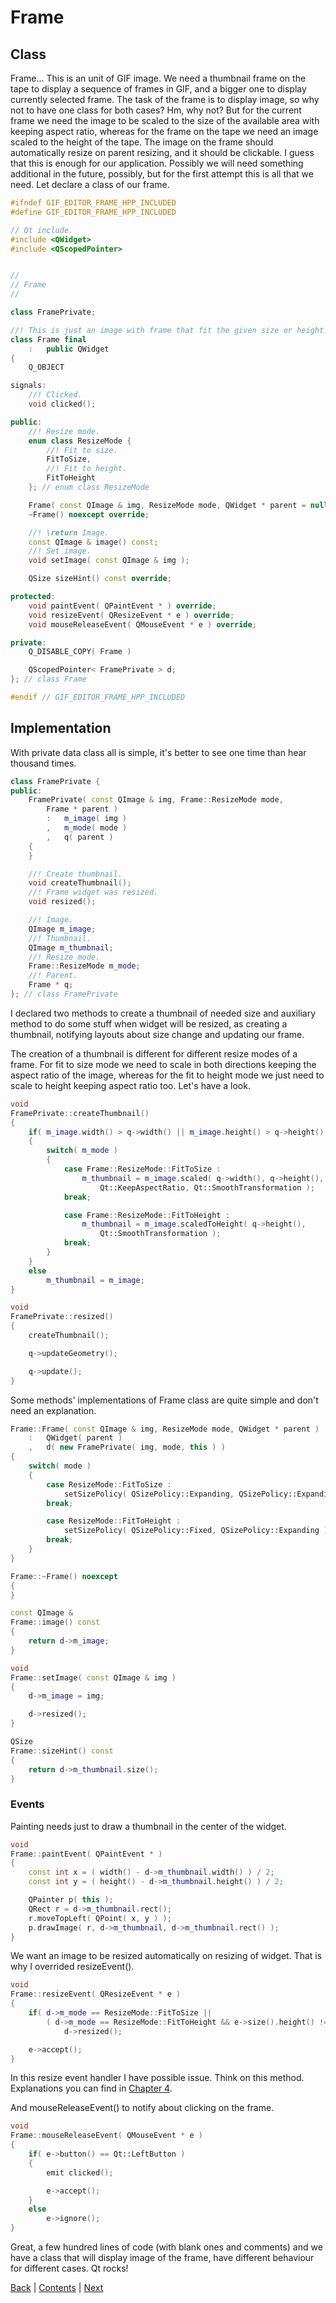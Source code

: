 # Frame

## Class

Frame... This is an unit of GIF image. We need a thumbnail frame on the tape to display
a sequence of frames in GIF, and a bigger one to display currently selected frame. The task
of the frame is to display image, so why not to have one class for both cases? Hm, why not?
But for the current frame we need the image to be scaled to the size of the available area with keeping
aspect ratio, whereas for the frame on the tape we need an image scaled to the height of the tape.
The image on the frame should automatically resize on parent resizing, and it should be
clickable. I guess that this is enough for our application. Possibly we will need something
additional in the future, possibly, but for the first attempt this is all that we need.
Let declare a class of our frame.

```cpp
#ifndef GIF_EDITOR_FRAME_HPP_INCLUDED
#define GIF_EDITOR_FRAME_HPP_INCLUDED

// Qt include.
#include <QWidget>
#include <QScopedPointer>


//
// Frame
//

class FramePrivate;

//! This is just an image with frame that fit the given size or height.
class Frame final
	:	public QWidget
{
	Q_OBJECT

signals:
	//! Clicked.
	void clicked();

public:
	//! Resize mode.
	enum class ResizeMode {
		//! Fit to size.
		FitToSize,
		//! Fit to height.
		FitToHeight
	}; // enum class ResizeMode

	Frame( const QImage & img, ResizeMode mode, QWidget * parent = nullptr );
	~Frame() noexcept override;

	//! \return Image.
	const QImage & image() const;
	//! Set image.
	void setImage( const QImage & img );

	QSize sizeHint() const override;

protected:
	void paintEvent( QPaintEvent * ) override;
	void resizeEvent( QResizeEvent * e ) override;
	void mouseReleaseEvent( QMouseEvent * e ) override;

private:
	Q_DISABLE_COPY( Frame )

	QScopedPointer< FramePrivate > d;
}; // class Frame

#endif // GIF_EDITOR_FRAME_HPP_INCLUDED
```

## Implementation

With private data class all is simple, it's better to see one time than hear thousand times.

```cpp
class FramePrivate {
public:
	FramePrivate( const QImage & img, Frame::ResizeMode mode,
		Frame * parent )
		:	m_image( img )
		,	m_mode( mode )
		,	q( parent )
	{
	}

	//! Create thumbnail.
	void createThumbnail();
	//! Frame widget was resized.
	void resized();

	//! Image.
	QImage m_image;
	//! Thumbnail.
	QImage m_thumbnail;
	//! Resize mode.
	Frame::ResizeMode m_mode;
	//! Parent.
	Frame * q;
}; // class FramePrivate
```

I declared two methods to create a thumbnail of needed size and auxiliary method to do some stuff
when widget will be resized, as creating a thumbnail, notifying layouts about size change and
updating our frame.

The creation of a thumbnail is different for different resize modes of a frame. For fit to size mode
we need to scale in both directions keeping the aspect ratio of the image, whereas for the fit to height
mode we just need to scale to height keeping aspect ratio too. Let's have a look.

```cpp
void
FramePrivate::createThumbnail()
{
	if( m_image.width() > q->width() || m_image.height() > q->height() )
	{
		switch( m_mode )
		{
			case Frame::ResizeMode::FitToSize :
				m_thumbnail = m_image.scaled( q->width(), q->height(),
					Qt::KeepAspectRatio, Qt::SmoothTransformation );
			break;

			case Frame::ResizeMode::FitToHeight :
				m_thumbnail = m_image.scaledToHeight( q->height(),
					Qt::SmoothTransformation );
			break;
		}
	}
	else
		m_thumbnail = m_image;
}

void
FramePrivate::resized()
{
	createThumbnail();

	q->updateGeometry();

	q->update();
}
```

Some methods' implementations of Frame class are quite simple and don't need an explanation.

```cpp
Frame::Frame( const QImage & img, ResizeMode mode, QWidget * parent )
	:	QWidget( parent )
	,	d( new FramePrivate( img, mode, this ) )
{
	switch( mode )
	{
		case ResizeMode::FitToSize :
			setSizePolicy( QSizePolicy::Expanding, QSizePolicy::Expanding );
		break;

		case ResizeMode::FitToHeight :
			setSizePolicy( QSizePolicy::Fixed, QSizePolicy::Expanding );
		break;
	}
}

Frame::~Frame() noexcept
{
}

const QImage &
Frame::image() const
{
	return d->m_image;
}

void
Frame::setImage( const QImage & img )
{
	d->m_image = img;

	d->resized();
}

QSize
Frame::sizeHint() const
{
	return d->m_thumbnail.size();
}
```

### Events

Painting needs just to draw a thumbnail in the center of the widget.

```cpp
void
Frame::paintEvent( QPaintEvent * )
{
	const int x = ( width() - d->m_thumbnail.width() ) / 2;
	const int y = ( height() - d->m_thumbnail.height() ) / 2;

	QPainter p( this );
	QRect r = d->m_thumbnail.rect();
	r.moveTopLeft( QPoint( x, y ) );
	p.drawImage( r, d->m_thumbnail, d->m_thumbnail.rect() );
}
```

We want an image to be resized automatically on resizing of widget. That is why I overrided
resizeEvent().

```cpp
void
Frame::resizeEvent( QResizeEvent * e )
{
	if( d->m_mode == ResizeMode::FitToSize ||
		( d->m_mode == ResizeMode::FitToHeight && e->size().height() != d->m_thumbnail.height() ) )
			d->resized();

	e->accept();
}
```

In this resize event handler I have possible issue. Think on this method. Explanations you can
find in [Chapter 4](../chapter04/mistakes.md).

And mouseReleaseEvent() to notify about clicking on the frame.

```cpp
void
Frame::mouseReleaseEvent( QMouseEvent * e )
{
	if( e->button() == Qt::LeftButton )
	{
		emit clicked();

		e->accept();
	}
	else
		e->ignore();
}
```

Great, a few hundred lines of code (with blank ones and comments) and we have a class that will display
image of the frame, have different behaviour for different cases. Qt rocks!

[Back](plans.md) | [Contents](../README.md) | [Next](frame-on-tape.md)